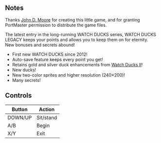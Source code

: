 ## Notes

Thanks [John D. Moore](http://whatnot.bombdotcom.net/) for creating this little game, and for granting PortMaster permission to distribute the game files.

The latest entry in the long-running WATCH DUCKS series, WATCH DUCKS LEGACY keeps your points and allows you to keep them on for eternity. New bonuses and secrets abound!

- First new WATCH DUCKS since 2012!
- Auto-save feature keeps every point you get!
- Retains gold and silver duck enhancements from [Watch Ducks II](https://whatnot.bombdotcom.net/watch-ducks-ii)!
- New ducks!
- New two-color sprites and higher resolution (240×200)!
- Many secrets!


## Controls

| Button  | Action    |
| ------- | --------- |
| DOWN/UP | Sit/stand |
| A/B     | Begin     |
| X/Y     | Exit      |
